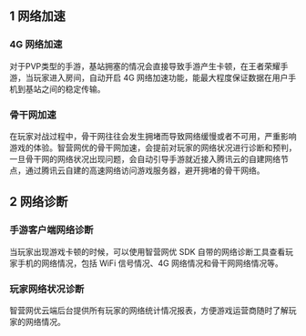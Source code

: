 ## 1 网络加速


### 4G 网络加速
对于PVP类型的手游，基站拥塞的情况会直接导致手游产生卡顿，在王者荣耀手游，当玩家进入房间，自动开启 4G 网络加速功能，能最大程度保证数据在用户手机到基站之间的稳定传输。

### 骨干网加速
在玩家对战过程中，骨干网往往会发生拥堵而导致网络缓慢或者不可用，严重影响游戏的体验。智营网优的骨干网加速，会提前对玩家的网络状况进行诊断和预判，一旦骨干网的网络状况出现问题，会自动引导手游就近接入腾讯云的自建网络节点，通过腾讯云自建的高速网络访问游戏服务器，避开拥堵的骨干网络。


## 2 网络诊断
### 手游客户端网络诊断
当玩家出现游戏卡顿的时候，可以使用智营网优 SDK 自带的网络诊断工具查看玩家手机的网络情况，包括 WiFi 信号情况、4G 网络情况和骨干网网络情况等。

### 玩家网络状况诊断
智营网优云端后台提供所有玩家的网络统计情况报表，方便游戏运营商随时了解玩家的网络情况。
